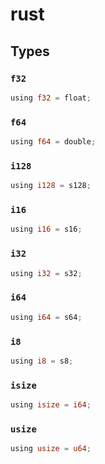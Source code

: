 # rust


## Types

### `f32`

```rust
using f32 = float;
```
### `f64`

```rust
using f64 = double;
```
### `i128`

```rust
using i128 = s128;
```
### `i16`

```rust
using i16 = s16;
```
### `i32`

```rust
using i32 = s32;
```
### `i64`

```rust
using i64 = s64;
```
### `i8`

```rust
using i8 = s8;
```
### `isize`

```rust
using isize = i64;
```
### `usize`

```rust
using usize = u64;
```
